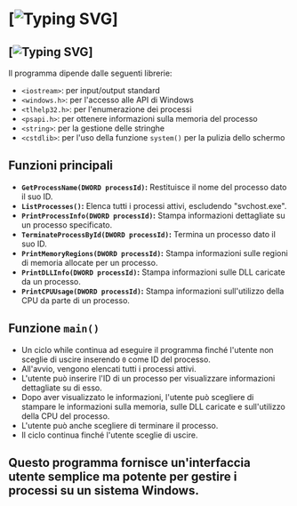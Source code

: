 # [![Typing SVG](https://readme-typing-svg.demolab.com?font=Fira+Code&weight=800&size=23&pause=1000&color=0BC9F7&random=false&width=435&lines=Simple+TaskManger+In+C%2B%2B)]

## [![Typing SVG](https://readme-typing-svg.demolab.com?font=Fira+Code&weight=800&size=16&duration=1&color=F70000&background=B5122900&multiline=true&repeat=false&random=false&width=435&lines=Dipendenze)]

Il programma dipende dalle seguenti librerie:

- `<iostream>`: per input/output standard
- `<windows.h>`: per l'accesso alle API di Windows
- `<tlhelp32.h>`: per l'enumerazione dei processi
- `<psapi.h>`: per ottenere informazioni sulla memoria del processo
- `<string>`: per la gestione delle stringhe
- `<cstdlib>`: per l'uso della funzione `system()` per la pulizia dello schermo

## Funzioni principali

- **`GetProcessName(DWORD processId)`:** Restituisce il nome del processo dato il suo ID.
- **`ListProcesses()`:** Elenca tutti i processi attivi, escludendo "svchost.exe".
- **`PrintProcessInfo(DWORD processId)`:** Stampa informazioni dettagliate su un processo specificato.
- **`TerminateProcessById(DWORD processId)`:** Termina un processo dato il suo ID.
- **`PrintMemoryRegions(DWORD processId)`:** Stampa informazioni sulle regioni di memoria allocate per un processo.
- **`PrintDLLInfo(DWORD processId)`:** Stampa informazioni sulle DLL caricate da un processo.
- **`PrintCPUUsage(DWORD processId)`:** Stampa informazioni sull'utilizzo della CPU da parte di un processo.

## Funzione `main()`
- Un ciclo while continua ad eseguire il programma finché l'utente non sceglie di uscire inserendo `0` come ID del processo.
- All'avvio, vengono elencati tutti i processi attivi.
- L'utente può inserire l'ID di un processo per visualizzare informazioni dettagliate su di esso.
- Dopo aver visualizzato le informazioni, l'utente può scegliere di stampare le informazioni sulla memoria, sulle DLL caricate e sull'utilizzo della CPU del processo.
- L'utente può anche scegliere di terminare il processo.
- Il ciclo continua finché l'utente sceglie di uscire.

## Questo programma fornisce un'interfaccia utente semplice ma potente per gestire i processi su un sistema Windows.





